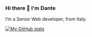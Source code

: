 ### Hi there 👋 I'm Dante

I’m a Senior Web developer, from Italy.

[![My GitHub stats](https://github-readme-stats.vercel.app/api?username=didoda&show_icons=true&theme=radical)](https://github.com/didoda/github-readme-stats)

<!--
**didoda/didoda** is a ✨ _special_ ✨ repository because its `README.md` (this file) appears on your GitHub profile.

Here are some ideas to get you started:

- 🔭 I’m currently working on ...
- 🌱 I’m currently learning ...
- 👯 I’m looking to collaborate on ...
- 🤔 I’m looking for help with ...
- 💬 Ask me about ...
- 📫 How to reach me: ...
- 😄 Pronouns: ...
- ⚡ Fun fact: ...
-->
